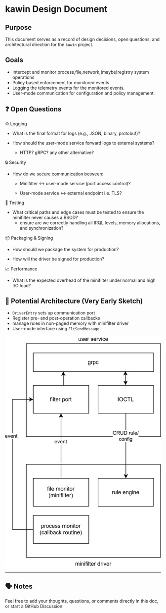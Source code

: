 # kawin Design Document


## Purpose

This document serves as a record of design decisions, open questions, and architectural direction for the `kawin` project.

## Goals

- Intercept and monitor process,file,network,(maybe)registry system operations
- Policy based enforcement for monitored events.
- Logging the telemetry events for the monitored events.
- User-mode communication for configuration and policy management.

## :question: Open Questions

:gear: Logging

- What is the final format for logs (e.g., JSON, binary, protobuf)?

- How should the user-mode service forward logs to external systems?

	- HTTP? gRPC? any other alternative?

:lock: Security

- How do we secure communication between:

	- Minifilter :left_right_arrow: user-mode service (port access control)?

	- User-mode service :left_right_arrow: external endpoint i.e. TLS?

:wrench: Testing

- What critical paths and edge cases must be tested to ensure the minifilter never causes a BSOD?
  - ensure are we correctly handling all IRQL levels, memory allocations, and synchronization?

:package: Packaging & Signing

- How should we package the system for production?

- How will the driver be signed for production?

:chart_with_upwards_trend: Performance

- What is the expected overhead of the minifilter under normal and high I/O load?

## :triangular_ruler: Potential Architecture (Very Early Sketch)

- `DriverEntry` sets up communication port
- Register pre- and post-operation callbacks
- manage rules in non-paged memory with minifilter driver
- User-mode interface using `FltSendMessage`

![High-level-architecture](./assets/kawin-arch.svg)

---

## :speaking_head: Notes

Feel free to add your thoughts, questions, or comments directly in this doc, or start a GitHub Discussion.

